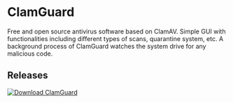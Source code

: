 # ClamGuard
Free and open source antivirus software based on ClamAV.
Simple GUI with functionalities including different types of scans, quarantine system, etc.
A background process of ClamGuard watches the system drive for any malicious code.  

## Releases
[![Download ClamGuard](https://a.fsdn.com/con/app/sf-download-button)](https://sourceforge.net/projects/clamguard/files/latest/download)
